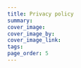 ```yaml
---
title: Privacy policy
summary: 
cover_image: 
cover_image_by: 
cover_image_link: 
tags: 
page_order: 5
---
```


